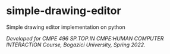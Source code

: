 # simple-drawing-editor
Simple drawing editor implementation on python

<i>Developed for CMPE 496 SP.TOP.IN CMPE:HUMAN COMPUTER INTERACTION Course, Bogazici University, Spring 2022.<i>
